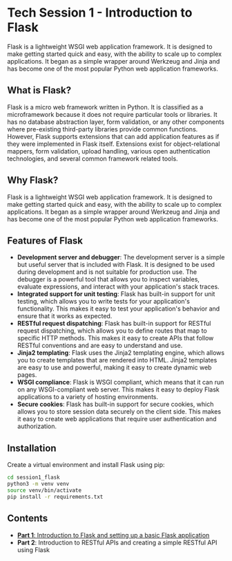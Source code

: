 # Tech Session 1 - Introduction to Flask
Flask is a lightweight WSGI web application framework. It is designed to make getting started quick and easy, with the ability to scale up to complex applications. It began as a simple wrapper around Werkzeug and Jinja and has become one of the most popular Python web application frameworks.

## What is Flask?
Flask is a micro web framework written in Python. It is classified as a microframework because it does not require particular tools or libraries. It has no database abstraction layer, form validation, or any other components where pre-existing third-party libraries provide common functions. However, Flask supports extensions that can add application features as if they were implemented in Flask itself. Extensions exist for object-relational mappers, form validation, upload handling, various open authentication technologies, and several common framework related tools.

## Why Flask?
Flask is a lightweight WSGI web application framework. It is designed to make getting started quick and easy, with the ability to scale up to complex applications. It began as a simple wrapper around Werkzeug and Jinja and has become one of the most popular Python web application frameworks.

## Features of Flask
- **Development server and debugger**: The development server is a simple but useful server that is included with Flask. It is designed to be used during development and is not suitable for production use. The debugger is a powerful tool that allows you to inspect variables, evaluate expressions, and interact with your application's stack traces.
- **Integrated support for unit testing**: Flask has built-in support for unit testing, which allows you to write tests for your application's functionality. This makes it easy to test your application's behavior and ensure that it works as expected.
- **RESTful request dispatching**: Flask has built-in support for RESTful request dispatching, which allows you to define routes that map to specific HTTP methods. This makes it easy to create APIs that follow RESTful conventions and are easy to understand and use.
- **Jinja2 templating**: Flask uses the Jinja2 templating engine, which allows you to create templates that are rendered into HTML. Jinja2 templates are easy to use and powerful, making it easy to create dynamic web pages.
- **WSGI compliance**: Flask is WSGI compliant, which means that it can run on any WSGI-compliant web server. This makes it easy to deploy Flask applications to a variety of hosting environments.
- **Secure cookies**: Flask has built-in support for secure cookies, which allows you to store session data securely on the client side. This makes it easy to create web applications that require user authentication and authorization.

## Installation
Create a virtual environment and install Flask using pip:
```bash
cd session1_flask
python3 -m venv venv
source venv/bin/activate
pip install -r requirements.txt
```

## Contents
- [**Part 1**: Introduction to Flask and setting up a basic Flask application](part1/part1.md)
- **Part 2**: Introduction to RESTful APIs and creating a simple RESTful API using Flask